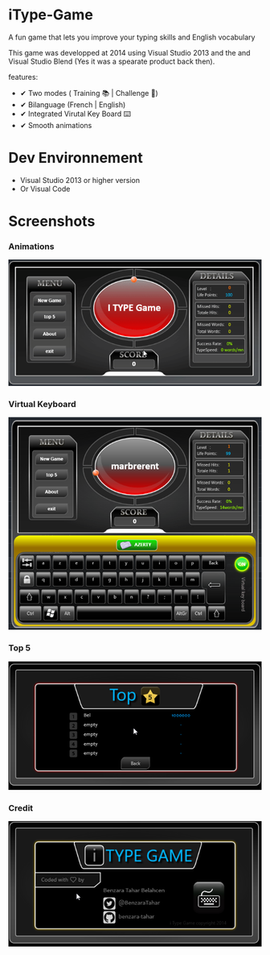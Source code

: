 # iType-Game

A fun game that lets you improve your typing skills and English vocabulary

This game was developped at 2014 using Visual Studio 2013 and the and Visual Studio Blend (Yes it was a spearate product back then).

features:

- ✔ Two modes ( Training 📚 | Challenge 💪)
- ✔ Bilanguage (French | English)
- ✔ Integrated Virutal Key Board ⌨️
- ✔ Smooth animations

# Dev Environnement

- Visual Studio 2013 or higher version
- Or Visual Code

# Screenshots

### Animations

![Demo](/screenshots/demo.gif)

### Virtual Keyboard

![Virutal Keyboard](/screenshots/vkb.png)

### Top 5

![Top 5](/screenshots/opt5.png)

### Credit

![Credit](/screenshots/credit.png)

#
